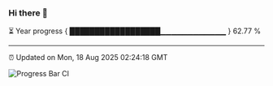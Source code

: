 ### Hi there 👋

⏳ Year progress { ██████████████████▁▁▁▁▁▁▁▁▁▁▁▁ } 62.77 %

---

⏰ Updated on Mon, 18 Aug 2025 02:24:18 GMT

![Progress Bar CI](https://github.com/DhruviPatel157/GitHub-Actions-Demo/workflows/Progress%20Bar%20CI/badge.svg)
